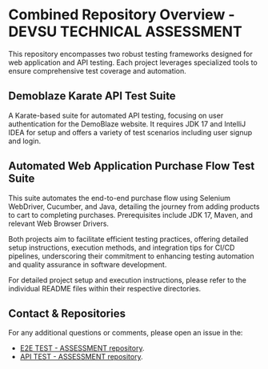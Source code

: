 # Combined Repository Overview - DEVSU TECHNICAL ASSESSMENT

This repository encompasses two robust testing frameworks designed for web application and API testing. Each project leverages specialized tools to ensure comprehensive test coverage and automation.

## Demoblaze Karate API Test Suite

A Karate-based suite for automated API testing, focusing on user authentication for the DemoBlaze website. It requires JDK 17 and IntelliJ IDEA for setup and offers a variety of test scenarios including user signup and login.

## Automated Web Application Purchase Flow Test Suite

This suite automates the end-to-end purchase flow using Selenium WebDriver, Cucumber, and Java, detailing the journey from adding products to cart to completing purchases. Prerequisites include JDK 17, Maven, and relevant Web Browser Drivers.

Both projects aim to facilitate efficient testing practices, offering detailed setup instructions, execution methods, and integration tips for CI/CD pipelines, underscoring their commitment to enhancing testing automation and quality assurance in software development.

For detailed project setup and execution instructions, please refer to the individual README files within their respective directories.

## Contact & Repositories

For any additional questions or comments, please open an issue in the:
- [E2E TEST - ASSESSMENT repository](https://github.com/zamiruko/devsu-test-E2E).
- [API TEST - ASSESSMENT repository](https://github.com/zamiruko/devsu-test-api).

